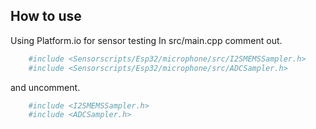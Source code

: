 ## How to use 

Using Platform.io for sensor testing
In src/main.cpp comment out.
```bash
    #include <Sensorscripts/Esp32/microphone/src/I2SMEMSSampler.h>
    #include <Sensorscripts/Esp32/microphone/src/ADCSampler.h>
```
and uncomment.
```bash
    #include <I2SMEMSSampler.h>
    #include <ADCSampler.h>
```